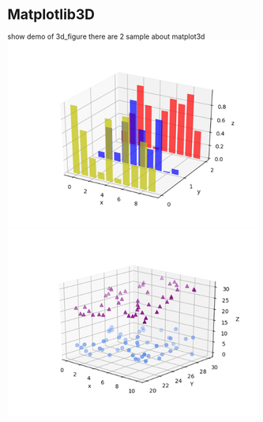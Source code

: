 # Matplotlib3D
show demo of 3d_figure
there are 2 sample about matplot3d
![2](https://github.com/MasonSUn-6270/Matplotlib3D/blob/master/bar.png)
![1](https://github.com/MasonSUn-6270/Matplotlib3D/blob/master/scatter.png)
